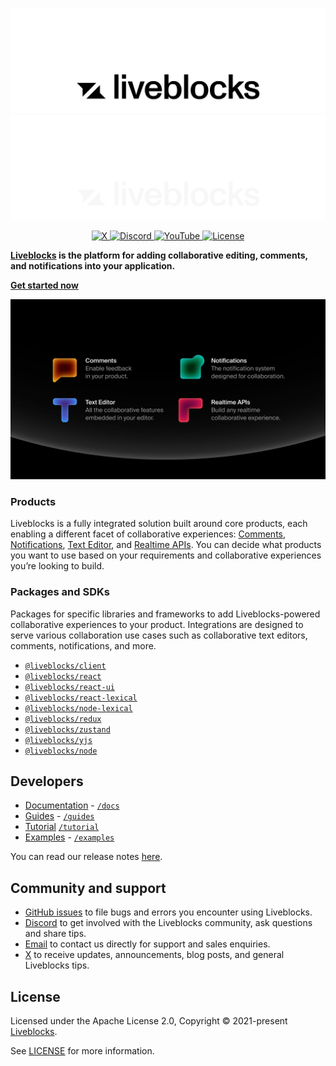 <p align="center">
  <a href="https://liveblocks.io#gh-light-mode-only">
    <img src="https://raw.githubusercontent.com/liveblocks/liveblocks/main/.github/assets/header-wordmark-light.svg" alt="Liveblocks"   />
  </a>
  <a href="https://liveblocks.io#gh-dark-mode-only">
    <img src="https://raw.githubusercontent.com/liveblocks/liveblocks/main/.github/assets/header-wordmark-dark.svg" alt="Liveblocks"   />
  </a>
</p>
<p align="center">
  <a href="https://twitter.com/liveblocks">
    <img src="https://img.shields.io/badge/liveblocks-message?style=flat&logo=x&color=555&logoColor=fff" alt="X" />
  </a>
  <a href="https://liveblocks.io/discord">
    <img src="https://img.shields.io/discord/913109211746009108?style=flat&label=discord&logo=discord&color=85f&logoColor=fff" alt="Discord" />
  </a>
    <a href="https://www.youtube.com/channel/UCDXT5skWxzOorIQrWG5OT2w">
    <img src="https://img.shields.io/youtube/channel/subscribers/UCDXT5skWxzOorIQrWG5OT2w?style=flat&label=youtube&logo=youtube&color=e14&logoColor=fff" alt="YouTube" />
  </a>
  <a href="https://github.com/liveblocks/liveblocks/blob/main/LICENSE">
    <img src="https://img.shields.io/github/license/liveblocks/liveblocks?style=flat&label=license&logo=github&color=f80&logoColor=fff" alt="License" />
  </a>
</p>

**[Liveblocks](https://liveblocks.io) is the platform for adding collaborative
editing, comments, and notifications into your application.**

**[Get started now](https://liveblocks.io/signup)**

<img src="./assets/concepts/products.png" alt="Liveblocks products"   />

### Products

Liveblocks is a fully integrated solution built around core products, each
enabling a different facet of collaborative experiences:
[Comments](/docs/products/comments),
[Notifications](/docs/products/notifications),
[Text Editor](/docs/products/text-editor), and
[Realtime APIs](/docs/products/realtime-apis). You can decide what products you
want to use based on your requirements and collaborative experiences you’re
looking to build.

### Packages and SDKs

Packages for specific libraries and frameworks to add Liveblocks-powered
collaborative experiences to your product. Integrations are designed to serve
various collaboration use cases such as collaborative text editors, comments,
notifications, and more.

- [`@liveblocks/client`](https://liveblocks.io/docs/api-reference/liveblocks-client)
- [`@liveblocks/react`](https://liveblocks.io/docs/api-reference/liveblocks-react)
- [`@liveblocks/react-ui`](https://liveblocks.io/docs/api-reference/liveblocks-react-ui)
- [`@liveblocks/react-lexical`](https://liveblocks.io/docs/api-reference/liveblocks-react-lexical)
- [`@liveblocks/node-lexical`](https://liveblocks.io/docs/api-reference/liveblocks-node-lexical)
- [`@liveblocks/redux`](https://liveblocks.io/docs/api-reference/liveblocks-redux)
- [`@liveblocks/zustand`](https://liveblocks.io/docs/api-reference/liveblocks-zustand)
- [`@liveblocks/yjs`](https://liveblocks.io/docs/api-reference/liveblocks-yjs)
- [`@liveblocks/node`](https://liveblocks.io/docs/api-reference/liveblocks-node)

## Developers

- [Documentation](https://liveblocks.io/docs) - [`/docs`](./docs)
- [Guides](https://liveblocks.io/docs/guides) - [`/guides`](./guides)
- [Tutorial](https://liveblocks.io/docs/tutorial/react/getting-started)
  [`/tutorial`](./tutorial)
- [Examples](https://liveblocks.io/examples) - [`/examples`](./examples)

You can read our release notes
[here](https://github.com/liveblocks/liveblocks/releases).

## Community and support

- [GitHub issues](https://github.com/liveblocks/liveblocks/issues) to file bugs
  and errors you encounter using Liveblocks.
- [Discord](https://liveblocks.io/discord) to get involved with the Liveblocks
  community, ask questions and share tips.
- [Email](https://liveblocks.io/contact) to contact us directly for support and
  sales enquiries.
- [X](https://x.com/liveblocks) to receive updates, announcements, blog posts,
  and general Liveblocks tips.

## License

Licensed under the Apache License 2.0, Copyright © 2021-present
[Liveblocks](https://liveblocks.io).

See [LICENSE](./LICENSE) for more information.
